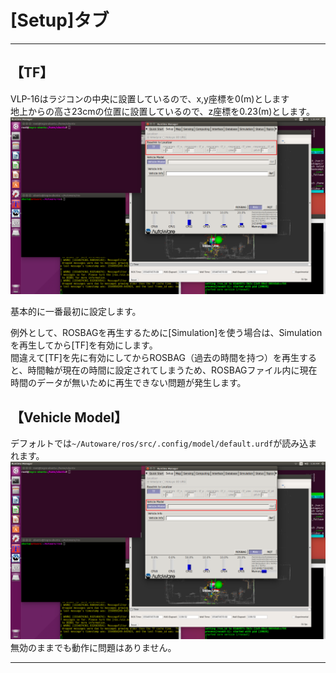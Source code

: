 # [Setup]タブ
<hr>

## 【TF】
VLP-16はラジコンの中央に設置しているので、x,y座標を0(m)とします<br>
地上からの高さ23cmの位置に設置しているので、z座標を0.23(m)とします。<br>
![](./img/setup1.png)

基本的に一番最初に設定します。<br>

例外として、ROSBAGを再生するために[Simulation]を使う場合は、Simulationを再生してから[TF]を有効にします。<br>
間違えて[TF]を先に有効にしてからROSBAG（過去の時間を持つ）を再生すると、時間軸が現在の時間に設定されてしまうため、ROSBAGファイル内に現在時間のデータが無いために再生できない問題が発生します。<br>

## 【Vehicle Model】
デフォルトでは`~/Autoware/ros/src/.config/model/default.urdf`が読み込まれます。<br>
![](./img/setup2.png)
無効のままでも動作に問題はありません。<br>

<hr>
